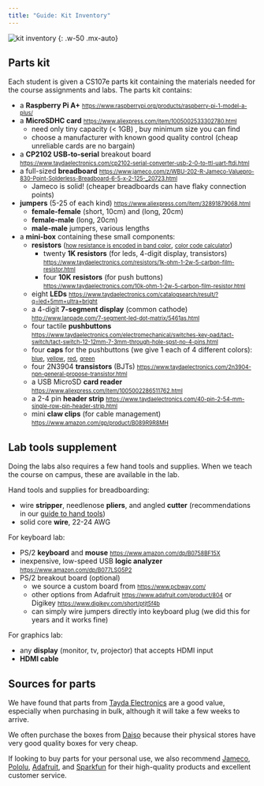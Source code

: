 ```yaml
---
title: "Guide: Kit Inventory"
---
```

<style>
li a[href*="//"]:link { font-size: 80%; }
</style>

![kit inventory](../images/bom.jpg)
{: .w-50 .mx-auto}

## Parts kit
Each student is given a CS107e parts kit containing the materials needed for the course assignments and labs. The parts kit contains:
- a __Raspberry Pi A+__ <https://www.raspberrypi.org/products/raspberry-pi-1-model-a-plus/>
- a __MicroSDHC card__ <https://www.aliexpress.com/item/1005002533302780.html>
    + need only tiny capacity (< 1GB) , buy minimum size you can find
    + choose a manufacturer with known good quality control (cheap unreliable cards are no bargain)
- a __CP2102 USB-to-serial__ breakout board <https://www.taydaelectronics.com/cp2102-serial-converter-usb-2-0-to-ttl-uart-ftdi.html>
- a full-sized __breadboard__ <https://www.jameco.com/z/WBU-202-R-Jameco-Valuepro-830-Point-Solderless-Breadboard-6-5-x-2-125-_20723.html>
    + Jameco is solid! (cheaper breadboards can have flaky connection points)
- __jumpers__ (5-25 of each kind) <https://www.aliexpress.com/item/32891879068.html>
    -  __female-female__ (short, 10cm) and (long, 20cm)
    -  __female-male__ (long, 20cm)
    -  __male-male__ jumpers, various lengths
- a __mini-box__ containing these small components:
    - __resistors__ ([how resistance is encoded in band color](https://learn.sparkfun.com/tutorials/resistors#decoding-resistor-markings),  [color code calculator](https://www.digikey.com/en/resources/conversion-calculators/conversion-calculator-resistor-color-code))
        - twenty __1K resistors__ (for leds, 4-digit display, transistors) <https://www.taydaelectronics.com/resistors/1k-ohm-1-2w-5-carbon-film-resistor.html>
        - four __10K resistors__ (for push buttons) <https://www.taydaelectronics.com/10k-ohm-1-2w-5-carbon-film-resistor.html>
    - eight __LEDs__ <https://www.taydaelectronics.com/catalogsearch/result/?q=led+5mm+ultra+bright>
    - a 4-digit __7-segment display__ (common cathode) <http://www.lanpade.com/7-segment-led-dot-matrix/5461as.html>
    - four tactile __pushbuttons__ <https://www.taydaelectronics.com/electromechanical/switches-key-pad/tact-switch/tact-switch-12-12mm-7-3mm-through-hole-spst-no-4-pins.html>
    - four __caps__ for the pushbuttons (we give 1 each of 4 different colors): [blue](https://www.taydaelectronics.com/electromechanical/switches-key-pad/tact-switch/round-tactile-push-button-cap-blue-color.html), [yellow](https://www.taydaelectronics.com/electromechanical/switches-key-pad/tact-switch/round-tactile-push-button-cap-yellow-color.html), [red](https://www.taydaelectronics.com/electromechanical/switches-key-pad/tact-switch/round-tactile-push-button-cap-red-color.html), [green](https://www.taydaelectronics.com/electromechanical/switches-key-pad/tact-switch/round-tactile-push-button-cap-green-color.html)
    - four 2N3904 __transistors__ (BJTs) <https://www.taydaelectronics.com/2n3904-npn-general-propose-transistor.html>
    - a USB MicroSD __card reader__ <https://www.aliexpress.com/item/1005002286511762.html>
    - a 2-4 pin __header strip__ <https://www.taydaelectronics.com/40-pin-2-54-mm-single-row-pin-header-strip.html>
    - mini __claw clips__ (for cable management) <https://www.amazon.com/gp/product/B089R9R8MH>



## Lab tools supplement
Doing the labs also requires a few hand tools and supplies. When we teach the course on campus, these are available in the lab.

Hand tools and supplies for breadboarding:

- wire __stripper__, needlenose __pliers__, and angled __cutter__
    (recommendations in our [guide to hand tools](/guides/handtools))
- solid core __wire__, 22-24 AWG

For keyboard lab:

- PS/2 __keyboard__ and __mouse__ <https://www.amazon.com/dp/B0758BF15X>
-  inexpensive, low-speed USB __logic analyzer__ <https://www.amazon.com/dp/B077LSG5P2>
- PS/2 breakout board (optional)
    + we source a custom board from <https://www.pcbway.com/>
    + other options from Adafruit <https://www.adafruit.com/product/804> or Digikey <https://www.digikey.com/short/ptjt5f4b>
    + can simply wire jumpers directly into keyboard plug (we did this for years and it works fine)

For graphics lab:
- any __display__ (monitor, tv, projector) that accepts HDMI input
- __HDMI cable__



## Sources for parts

We have found that parts from [Tayda Electronics](https://www.taydaelectronics.com/) are a good value, especially when purchasing in bulk, although it will take a few weeks to arrive.

We often purchase the boxes from [Daiso](https://www.daisojapan.com/) because their
physical stores have very good quality boxes for very cheap.

If looking to buy parts for your personal use, we also recommend [Jameco](https://www.jameco.com/), [Pololu](https://www.pololu.com/), [Adafruit](https://www.adafruit.com/), and [Sparkfun](https://www.sparkfun.com/) for their high-quality products and excellent customer service. 


